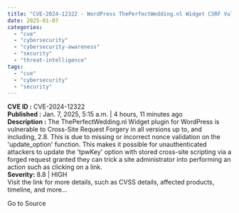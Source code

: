 ```yaml
---
title: "CVE-2024-12322 - WordPress ThePerfectWedding.nl Widget CSRF Vulnerability"
date: 2025-01-07
categories: 
  - "cve"
  - "cybersecurity"
  - "cybersecurity-awareness"
  - "security"
  - "threat-intelligence"
tags: 
  - "cve"
  - "cybersecurity"
  - "security"
---
```


**CVE ID :** CVE-2024-12322  
**Published :** Jan. 7, 2025, 5:15 a.m. | 4 hours, 11 minutes ago  
**Description :** The ThePerfectWedding.nl Widget plugin for WordPress is vulnerable to Cross-Site Request Forgery in all versions up to, and including, 2.8. This is due to missing or incorrect nonce validation on the 'update\_option' function. This makes it possible for unauthenticated attackers to update the 'tpwKey' option with stored cross-site scripting via a forged request granted they can trick a site administrator into performing an action such as clicking on a link.  
**Severity:** 8.8 | HIGH  
Visit the link for more details, such as CVSS details, affected products, timeline, and more...

Go to Source
